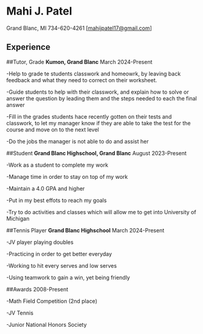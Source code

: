# Mahi J. Patel
Grand Blanc, MI
734-620-4261
[mahijpatel17@gmail.com]

## Experience
 ##Tutor, Grade
 **Kumon, Grand Blanc**
 March 2024-Present

 -Help to grade te students classwork and homeowrk, by leaving back feedback and what they need to correct on their worksheet.
 
 -Guide students to help with their classwork, and explain how to solve or answer the question by leading them and the steps needed to each the final answer

 -Fill in the grades students hace recently gotten on their tests and classwork, to let my manager know if they are able to take the test for the course and move on to the next level
 
 -Do the jobs the manager is not able to do and assist her





##Student
**Grand Blanc Highschool, Grand Blanc**
August 2023-Present

-Work as a student to complete my work 

-Manage time in order to stay on top of my work

-Maintain a 4.0 GPA and higher 

-Put in my best effots to reach my goals

-Try to do activities and classes which will allow me to get into University of Michigan





##Tennis Player
**Grand Blanc Highschool**
March 2024-Present


-JV player playing doubles

-Practicing in order to get better everyday

-Working to hit every serves and low serves

-Using teamwork to gain a win, yet being friendly





##Awards
2008-Present


-Math Field Competition (2nd place)

-JV Tennis

-Junior National Honors Society




<!---
mahiipatel/mahiipatel is a ✨ special ✨ repository because its `README.md` (this file) appears on your GitHub profile.
You can click the Preview link to take a look at your changes.
--->
